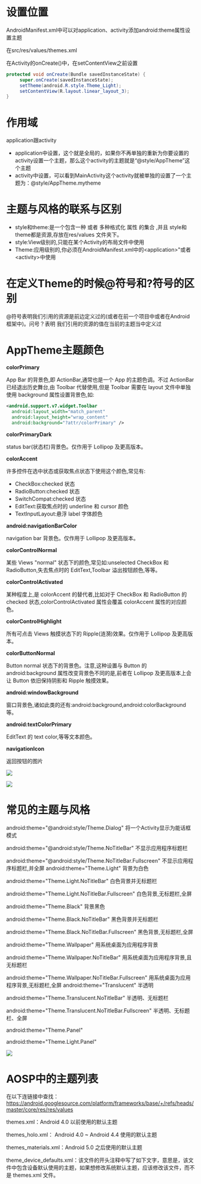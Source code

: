 # 设置位置

AndroidManifest.xml中可以对application、activity添加android:theme属性设置主题

在src/res/values/themes.xml

在Activity的onCreate()中，在setContentView之前设置

```java
protected void onCreate(Bundle savedInstanceState) {
     super.onCreate(savedInstanceState); 
     setTheme(android.R.style.Theme_Light); 
     setContentView(R.layout.linear_layout_3); 
}
```



# 作用域

application跟activity

- application中设置，这个就是全局的，如果你不再单独的重新为你要设置的activity设置一个主题，那么这个activity的主题就是“@style/AppTheme”这个主题
- activity中设置，可以看到MainActivity这个activity就被单独的设置了一个主题为：@style/AppTheme.mytheme



# 主题与风格的联系与区别

- style和theme:是一个包含一种 或者 多种格式化 属性 的集合 ,并且 style和theme都是资源,存放在res/values 文件夹下。
- style:View级别的,只能在某个Activity的布局文件中使用  
- Theme:应用级别的,你必须在AndroidManifest.xml中的\<application>"或者\<activity>中使用



# 在定义Theme的时候@符号和?符号的区别

@符号表明我们引用的资源是前边定义过的(或者在前一个项目中或者在Android 框架中)。问号？表明 我们引用的资源的值在当前的主题当中定义过



# AppTheme主题颜色

**colorPrimary**

App Bar 的背景色,即 ActionBar,通常也是一个 App 的主题色调。不过 ActionBar 已经退出历史舞台,由 Toolbar 代替使用,但是 Toolbar 需要在 layout 文件中单独使用 background 属性设置背景色,如:

```xml
<android.support.v7.widget.Toolbar
  android:layout_width="match_parent"
  android:layout_height="wrap_content"
  android:background="?attr/colorPrimary" />
```

**colorPrimaryDark**

status bar(状态栏)背景色。仅作用于 Lollipop 及更高版本。

**colorAccent**

许多控件在选中状态或获取焦点状态下使用这个颜色,常见有:

- CheckBox:checked 状态
- RadioButton:checked 状态
- SwitchCompat:checked 状态
- EditText:获取焦点时的 underline 和 cursor 颜色
- TextInputLayout:悬浮 label 字体颜色

**android:navigationBarColor**

navigation bar 背景色。仅作用于 Lollipop 及更高版本。

**colorControlNormal**

某些 Views "normal" 状态下的颜色,常见如:unselected CheckBox 和 RadioButton,失去焦点时的 EditText,Toolbar 溢出按钮颜色,等等。

**colorControlActivated**

某种程度上,是 colorAccent 的替代者,比如对于 CheckBox 和 RadioButton 的 checked 状态,colorControlActivated 属性会覆盖 colorAccent 属性的对应颜色。

**colorControlHighlight**

所有可点击 Views 触摸状态下的 Ripple(涟漪)效果。仅作用于 Lollipop 及更高版本。

**colorButtonNormal**

Button normal 状态下的背景色。注意,这种设置与 Button 的 android:background 属性改变背景色不同的是,前者在 Lollipop 及更高版本上会让 Button 依旧保持阴影和 Ripple 触摸效果。

**android:windowBackground**

窗口背景色,诸如此类的还有:android:background,android:colorBackground 等。

**android:textColorPrimary**

EditText 的 text color,等等文本颜色。

**navigationIcon**

返回按钮的图片

![](Theme_imgs\7wODaeyOPKK.png)

![](Theme_imgs\hgZwZADvWDK.png)

# 常见的主题与风格

android:theme="@android:style/Theme.Dialog" 将一个Activity显示为能话框模式  

android:theme="@android:style/Theme.NoTitleBar" 不显示应用程序标题栏  

android:theme="@android:style/Theme.NoTitleBar.Fullscreen" 不显示应用程序标题栏,并全屏
android:theme="Theme.Light" 背景为白色  

android:theme="Theme.Light.NoTitleBar" 白色背景并无标题栏  

android:theme="Theme.Light.NoTitleBar.Fullscreen" 白色背景,无标题栏,全屏  

android:theme="Theme.Black" 背景黑色  

android:theme="Theme.Black.NoTitleBar" 黑色背景并无标题栏  

android:theme="Theme.Black.NoTitleBar.Fullscreen" 黑色背景,无标题栏,全屏  

android:theme="Theme.Wallpaper" 用系统桌面为应用程序背景  

android:theme="Theme.Wallpaper.NoTitleBar" 用系统桌面为应用程序背景,且无标题栏  

android:theme="Theme.Wallpaper.NoTitleBar.Fullscreen" 用系统桌面为应用程序背景,无标题栏,全屏
android:theme="Translucent" 半透明  

android:theme="Theme.Translucent.NoTitleBar" 半透明、无标题栏  

android:theme="Theme.Translucent.NoTitleBar.Fullscreen" 半透明、无标题栏、全屏  

android:theme="Theme.Panel"  

android:theme="Theme.Light.Panel"

![](Theme_imgs\gbLmtjRbttq.png)

# AOSP中的主题列表

在以下连链接中查找：https://android.googlesource.com/platform/frameworks/base/+/refs/heads/master/core/res/res/values

themes.xml：Android 4.0 以前使用的默认主题

themes_holo.xml： Android 4.0 ~ Android 4.4 使用的默认主题

themes_materials.xml：Android 5.0 之后使用的默认主题

theme_device_defaults.xml：该文件的开头注释中写了如下文字，意思是，该文件中包含设备默认使用的主题，如果想修改系统默认主题，应该修改该文件，而不是 themes.xml 文件。
